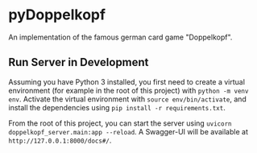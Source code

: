 # pyDoppelkopf

An implementation of the famous german card game "Doppelkopf".


## Run Server in Development

Assuming you have Python 3 installed, you first need to create a virtual environment (for example in the root of this project) with `python -m venv env`.
Activate the virtual environment with `source env/bin/activate`, and install the dependencies using `pip install -r requirements.txt`.

From the root of this project, you can start the server using `uvicorn doppelkopf_server.main:app --reload`.
A Swagger-UI will be available at `http://127.0.0.1:8000/docs#/`.